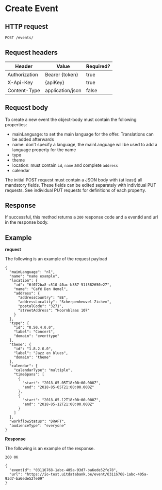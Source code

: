 ---
---

# Create Event

## HTTP request

```
POST /events/
```

## Request headers

| Header        | Value            | Required? |
| ------------- | ---------------- | --------- |
| Authorization | Bearer {token}   | true      |
| X-Api-Key     | {apiKey}         | true      |
| Content-Type  | application/json | false     |


## Request body

To create a new event the object-body must contain the following properties:
- mainLanguage: to set the main language for the offer. Translations can be added afterwards
- name: don't specify a language, the mainLanguage will be used to add a language property for the name
- type
- theme
- location: must contain `id`, `name` and complete `address`
- calendar

The initial POST request must contain a JSON body with (at least) all mandatory fields. These fields can be edited separately with individual PUT requests.
See individual PUT requests for definitions of each property.


## Response

If successful, this method returns a `200` response code and a eventId and url in the response body.

## Example

**request**

The following is an example of the request payload

```
{
  "mainLanguage": "nl",
  "name": "name example",
  "location": {
    "id": "6f072ba8-c510-40ac-b387-51f582650e27",
    "name": "Café Den Hemel",
    "address": {
      "addressCountry": "BE",
      "addressLocality": "Scherpenheuvel-Zichem",
      "postalCode": "3271",
      "streetAddress": "Hoornblaas 107"
    }
  },
  "type": {
    "id": "0.50.4.0.0",
    "label": "Concert",
    "domain": "eventtype"
  },
  "theme": {
    "id": "1.8.2.0.0",
    "label": "Jazz en blues",
    "domain": "theme"
  },
  "calendar": {
    "calendarType": "multiple",
    "timeSpans": [
      {
        "start": "2018-05-05T18:00:00.000Z",
        "end": "2018-05-05T21:00:00.000Z"
      },
      {
        "start": "2018-05-12T18:00:00.000Z",
        "end": "2018-05-12T21:00:00.000Z"
      }
    ]
  },
  "workflowStatus": "DRAFT",
  "audienceType": "everyone"
}
```

**Response**

The following is an example of the response.

```
200 OK

{
  "eventId": "03116768-1abc-405a-93d7-ba6ede52fe78",
  "url": "https://io-test.uitdatabank.be/event/03116768-1abc-405a-93d7-ba6ede52fe09"
}
```
